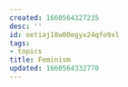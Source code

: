 ```yaml
---
created: 1660564327235
desc: ''
id: oetiaj18w00egyx24qfo9xl
tags:
- topics
title: Feminism
updated: 1660564332770
---
```

   
